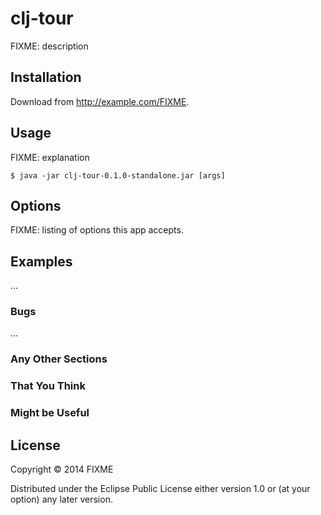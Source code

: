 # clj-tour

FIXME: description

## Installation

Download from http://example.com/FIXME.

## Usage

FIXME: explanation

    $ java -jar clj-tour-0.1.0-standalone.jar [args]

## Options

FIXME: listing of options this app accepts.

## Examples

...

### Bugs

...

### Any Other Sections
### That You Think
### Might be Useful

## License

Copyright © 2014 FIXME

Distributed under the Eclipse Public License either version 1.0 or (at
your option) any later version.
